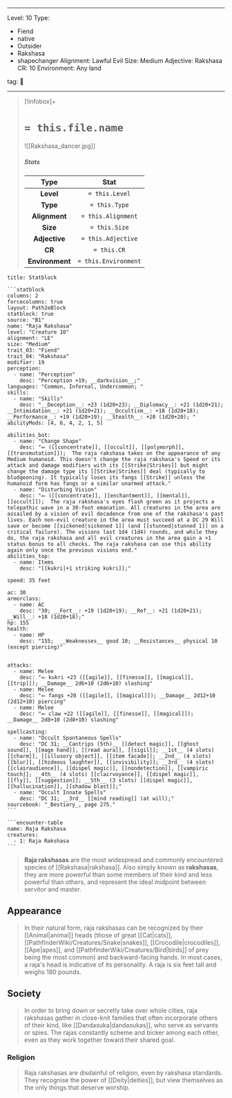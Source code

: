 
---


Level: 10
Type:
- Fiend
- native
- Outsider
- Rakshasa
- shapechanger
Alignment: Lawful Evil
Size: Medium
Adjective: Rakshasa
CR: 10
Environment: Any land


tag: 👹

---

> [!infobox]+
> #  `= this.file.name`
> ![[Rakshasa_dancer.jpg]]
> ##### Stats
> Type | Stat |
> :---:|:---:|
> **Level** | `= this.Level` |
> **Type** | `= this.Type` |
> **Alignment** | `= this.Alignment` |
> **Size** | `= this.Size` |
> **Adjective** | `= this.Adjective` |
> **CR** | `= this.CR` |
> **Environment** | `= this.Environment` |




````ad-info
title: Statblock

```statblock
columns: 2
forcecolumns: true
layout: Path2eBlock
statblock: true
source: "B1"
name: "Raja Rakshasa"
level: "Creature 10"
alignment: "LE"
size: "Medium"
trait_03: "Fiend"
trait_04: "Rakshasa"
modifier: 19
perception:
  - name: "Perception"
    desc: "Perception +19; __darkvision__;"
languages: "Common, Infernal, Undercommon; "
skills:
  - name: "Skills"
    desc: "__Deception__: +23 (1d20+23); __Diplomacy__: +21 (1d20+21); __Intimidation__: +21 (1d20+21); __Occultism__: +18 (1d20+18); __Performance__: +19 (1d20+19); __Stealth__: +20 (1d20+20); "
abilityMods: [4, 6, 4, 2, 1, 5]

abilities_bot:
  - name: "Change Shape"
    desc: "⬻ ([[concentrate]], [[occult]], [[polymorph]], [[transmutation]]);  The raja rakshasa takes on the appearance of any Medium humanoid. This doesn't change the raja rakshasa's Speed or its attack and damage modifiers with its [[Strike|Strikes]] but might change the damage type its [[Strike|Strikes]] deal (typically to bludgeoning). It typically loses its fangs [[Strike]] unless the humanoid form has fangs or a similar unarmed attack."
  - name: "Disturbing Vision"
    desc: "⬻ ([[concentrate]], [[enchantment]], [[mental]], [[occult]]);  The raja rakshasa's eyes flash green as it projects a telepathic wave in a 30-foot emanation. All creatures in the area are assailed by a vision of evil decadence from one of the rakshasa's past lives. Each non-evil creature in the area must succeed at a DC 29 Will save or become [[sickened|sickened 1]] (and [[stunned|stunned 1]] on a critical failure). The visions last 1d4 (1d4) rounds, and while they do, the raja rakshasa and all evil creatures in the area gain a +1 status bonus to all checks. The raja rakshasa can use this ability again only once the previous visions end."
abilities_top:
  - name: Items
    desc: "[[kukri|+1 striking kukri]];"

speed: 35 feet

ac: 30
armorclass:
  - name: AC
    desc: "30; __Fort__: +19 (1d20+19); __Ref__: +21 (1d20+21); __Will__: +18 (1d20+18);"
hp: 155
health:
  - name: HP
    desc: "155;  __Weaknesses__ good 10; __Resistances__ physical 10 (except piercing)"


attacks:
  - name: Melee
    desc: "⬻ kukri +23 ([[agile]], [[finesse]], [[magical]], [[trip]]); __Damage__ 2d6+10 (2d6+10) slashing"
  - name: Melee
    desc: "⬻ fangs +20 ([[agile]], [[magical]]); __Damage__ 2d12+10 (2d12+10) piercing"
  - name: Melee
    desc: "⬻ claw +22 ([[agile]], [[finesse]], [[magical]]); __Damage__ 2d8+10 (2d8+10) slashing"

spellcasting:
  - name: "Occult Spontaneous Spells"
    desc: "DC 31; __Cantrips (5th)__ [[detect magic]], [[ghost sound]], [[mage hand]], [[read aura]], [[sigil]]; __1st__ (4 slots) [[charm]], [[illusory object]], [[item facade]]; __2nd__ (4 slots) [[blur]], [[hideous laughter]], [[invisibility]]; __3rd__ (4 slots) [[clairaudience]], [[dispel magic]], [[nondetection]], [[vampiric touch]]; __4th__ (4 slots) [[clairvoyance]], [[dispel magic]], [[fly]], [[suggestion]]; __5th__ (3 slots) [[dispel magic]], [[hallucination]], [[shadow blast]];"
  - name: "Occult Innate Spells"
    desc: "DC 31; __3rd__ [[mind reading]] (at will);"
sourcebook: "_Bestiary_, page 275."
```

```encounter-table
name: Raja Rakshasa
creatures:
  - 1: Raja Rakshasa
```

````



> **Raja rakshasas** are the most widespread and commonly encountered species of [[Rakshasa|rakshasa]]. Also simply known as **rakshasas**, they are more powerful than some members of their kind and less powerful than others, and represent the ideal midpoint between servitor and master.



## Appearance

> In their natural form, raja rakshasas can be recognized by their [[Animal|animal]] heads (those of great [[Cat|cats]], [[PathfinderWiki/Creatures/Snake|snakes]], [[Crocodile|crocodiles]], [[Ape|apes]], and [[PathfinderWiki/Creatures/Bird|birds]] of prey being the most common) and backward-facing hands. In most cases, a raja's head is indicative of its personality. A raja is six feet tall and weighs 180 pounds.


## Society

> In order to bring down or secretly take over whole cities, raja rakshasas gather in close-knit families that often incorporate others of their kind, like [[Dandasuka|dandasukas]], who serve as servants or spies. The rajas constantly scheme and bicker among each other, even as they work together toward their shared goal.


### Religion

> Raja rakshasas are disdainful of religion, even by rakshasa standards. They recognise the power of [[Deity|deities]], but view themselves as the only things that deserve worship.










